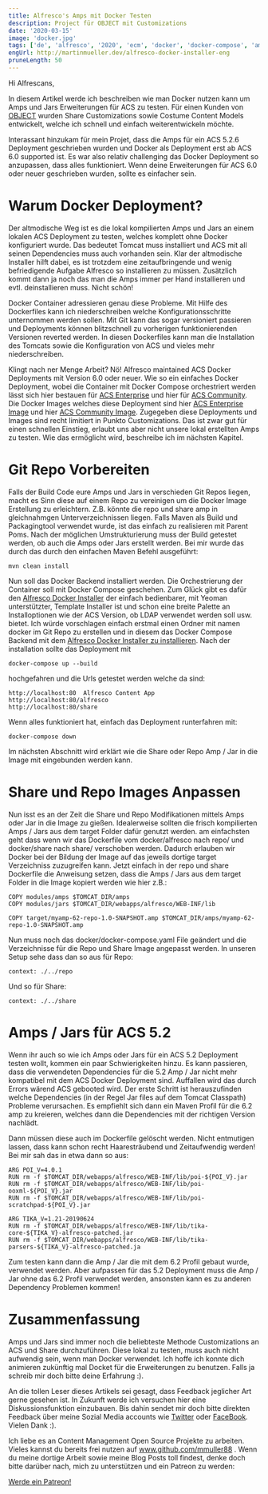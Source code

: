 ```yaml
---
title: Alfresco's Amps mit Docker Testen
description: Project für OBJECT mit Customizations
date: '2020-03-15'
image: 'docker.jpg'
tags: ['de', 'alfresco', '2020', 'ecm', 'docker', 'docker-compose', 'amp', 'jar']
engUrl: http://martinmueller.dev/alfresco-docker-installer-eng
pruneLength: 50
---
```


Hi Alfrescans,

In diesem Artikel werde ich beschreiben wie man Docker nutzen kann um Amps und Jars Erweiterungen für ACS zu testen. Für einen Kunden von [OBJECT](https://www.object.ch) wurden Share Customizations sowie Costume Content Models entwickelt, welche ich schnell und einfach weiterentwickeln möchte.

Interassant hinzukam für mein Projet, dass die Amps für ein ACS 5.2.6 Deployment geschrieben wurden und Docker als Deployment erst ab ACS 6.0 supported ist. Es war also relativ challenging das Docker Deployment so anzupassen, dass alles funktioniert. Wenn deine Erweiterungen für ACS 6.0 oder neuer geschrieben wurden, sollte es einfacher sein.

# Warum Docker Deployment?
Der altmodische Weg ist es die lokal kompilierten Amps und Jars an einem lokalen ACS Deployment zu testen, welches komplett ohne Docker konfiguriert wurde. Das bedeutet Tomcat muss installiert und ACS mit all seinen Dependencies muss auch vorhanden sein. Klar der altmodische Installer hilft dabei, es ist trotzdem eine zeitaufbringende und wenig befriedigende Aufgabe Alfresco so installieren zu müssen. Zusätzlich kommt dann ja noch das man die Amps immer per Hand installieren und evtl. deinstallieren muss. Nicht schön!

Docker Container adressieren genau diese Probleme. Mit Hilfe des Dockerfiles kann ich niederschreiben welche Konfigurationsschritte unternommen werden sollen. Mit Git kann das sogar versioniert passieren und Deployments können blitzschnell zu vorherigen funktionierenden Versionen reverted werden. In diesen Dockerfiles kann man die Installation des Tomcats sowie die Konfiguration von ACS und vieles mehr niederschreiben. 

Klingt nach ner Menge Arbeit? Nö! Alfresco maintained ACS Docker Deployments mit Version 6.0 oder neuer. Wie so ein einfaches Docker Deployment, wobei die Container mit Docker Compose orchestriert werden lässt sich hier bestauen für [ACS Enterprise](https://github.com/Alfresco/acs-deployment/tree/master/docker-compose) und hier für [ACS Community](https://github.com/Alfresco/acs-community-deployment/tree/master/docker-compose). Die Docker Images welches diese Deployment sind hier [ACS Enterprise Image](https://github.com/Alfresco/acs-packaging/tree/master/docker-alfresco) und hier [ACS Community Image](https://github.com/Alfresco/acs-community-packaging/tree/master/docker-alfresco). Zugegeben diese Deployments und Images sind recht limitiert in Punkto Customizations. Das ist zwar gut für einen schnellen Einstieg, erlaubt uns aber nicht unsere lokal erstellten Amps zu testen. Wie das ermöglicht wird, beschreibe ich im nächsten Kapitel.

# Git Repo Vorbereiten
Falls der Build Code eure Amps und Jars in verschieden Git Repos liegen, macht es Sinn diese auf einem Repo zu vereinigen um die Docker Image Erstellung zu erleichtern. Z.B. könnte die repo und share amp in gleichnahmgen Unterverzeichnissen liegen. Falls Maven als Build und Packagingtool verwendet wurde, ist das einfach zu realisieren mit Parent Poms. Nach der möglichen Umstrukturierung muss der Build getestet werden, ob auch die Amps oder Jars erstellt werden. Bei mir wurde das durch das durch den einfachen Maven Befehl ausgeführt:

```
mvn clean install
```

Nun soll das Docker Backend installiert werden. Die Orchestrierung der Container soll mit Docker Compose geschehen. Zum Glück gibt es dafür den [Alfresco Docker Installer](https://github.com/Alfresco/alfresco-docker-installer) der einfach bedienbarer, mit Yeoman unterstützter, Template Installer ist und schon eine breite Palette an Installoptionen wie der ACS Version, ob LDAP verwendet werden soll usw. bietet. Ich würde vorschlagen einfach erstmal einen Ordner mit namen docker im Git Repo zu erstellen und in diesem das Docker Compose Backend mit dem [Alfresco Docker Installer zu installieren](https://github.com/Alfresco/alfresco-docker-installer#installation). Nach der installation sollte das Deployment mit
```
docker-compose up --build
```
hochgefahren und die Urls getestet werden welche da sind:

```
http://localhost:80  Alfresco Content App
http://localhost:80/alfresco 
http://localhost:80/share
```

Wenn alles funktioniert hat, einfach das Deployment runterfahren mit:
```
docker-compose down
```
Im nächsten Abschnitt wird erklärt wie die Share oder Repo Amp / Jar in die Image mit eingebunden werden kann.

# Share und Repo Images Anpassen
Nun isst es an der Zeit die Share und Repo Modifikationen mittels Amps oder Jar in die Image zu gießen. Idealerweise sollten die frisch kompilierten Amps / Jars aus dem target Folder dafür genutzt werden. am einfachsten geht dass wenn wir das Dockerfile vom docker/alfresco nach repo/ und docker/share nach share/ verschoben werden. Dadurch erlauben wir Docker bei der Bildung der Image auf das jeweils dortige target Verzeichniss zuzugreifen kann. Jetzt einfach in der repo und share Dockerfile die Anweisung setzen, dass die Amps / Jars aus dem target Folder in die Image kopiert werden wie hier z.B.:

```
COPY modules/amps $TOMCAT_DIR/amps
COPY modules/jars $TOMCAT_DIR/webapps/alfresco/WEB-INF/lib

COPY target/myamp-62-repo-1.0-SNAPSHOT.amp $TOMCAT_DIR/amps/myamp-62-repo-1.0-SNAPSHOT.amp
```

Nun muss noch das docker/docker-compose.yaml File geändert und die Verzeichnisse für die Repo und Share Image angepasst werden. In unseren Setup sehe dass dan so aus für Repo:

```
context: ./../repo
```

Und so für Share:

```
context: ./../share
```

# Amps / Jars für ACS 5.2
Wenn ihr auch so wie ich Amps oder Jars für ein ACS 5.2 Deployment testen wollt, kommen ein paar Schwierigkeiten hinzu. Es kann passieren, dass die verwendeten Dependencies für die 5.2 Amp / Jar nicht mehr kompatibel mit dem ACS Docker Deployment sind. Auffallen wird das durch Errors wärend ACS gebooted wird. Der erste Schritt ist herauszufinden welche Dependencies (in der Regel Jar files auf dem Tomcat Classpath) Probleme verursachen. Es empfiehlt sich dann ein Maven Profil für die 6.2 amp zu kreieren, welches dann die Dependencies mit der richtigen Version nachlädt. 

Dann müssen diese auch im Dockerfile gelöscht werden. Nicht entmutigen lassen, dass kann schon recht Haaresträubend und Zeitaufwendig werden! Bei mir sah das in etwa dann so aus:
```
ARG POI_V=4.0.1
RUN rm -f $TOMCAT_DIR/webapps/alfresco/WEB-INF/lib/poi-${POI_V}.jar 
RUN rm -f $TOMCAT_DIR/webapps/alfresco/WEB-INF/lib/poi-ooxml-${POI_V}.jar
RUN rm -f $TOMCAT_DIR/webapps/alfresco/WEB-INF/lib/poi-scratchpad-${POI_V}.jar

ARG TIKA_V=1.21-20190624
RUN rm -f $TOMCAT_DIR/webapps/alfresco/WEB-INF/lib/tika-core-${TIKA_V}-alfresco-patched.jar
RUN rm -f $TOMCAT_DIR/webapps/alfresco/WEB-INF/lib/tika-parsers-${TIKA_V}-alfresco-patched.ja
```

Zum testen kann dann die Amp / Jar die mit dem 6.2 Profil gebaut wurde, verwendet werden. Aber aufpassen für das 5.2 Deployment muss die Amp / Jar ohne das 6.2 Profil verwendet werden, ansonsten kann es zu anderen Dependency Problemen kommen!

# Zusammenfassung
Amps und Jars sind immer noch die beliebteste Methode Customizations an ACS und Share durchzuführen. Diese lokal zu testen, muss auch nicht aufwendig sein, wenn man Docker verwendet. Ich hoffe ich konnte dich animieren zukünftig mal Docket für die Erweiterungen zu benutzen. Falls ja schreib mir doch bitte deine Erfahrung :).

An die tollen Leser dieses Artikels sei gesagt, dass Feedback jeglicher Art gerne gesehen ist. In Zukunft werde ich versuchen hier eine Diskussionsfunktion einzubauen. Bis dahin sendet mir doch bitte direkten Feedback über meine Sozial Media accounts wie [Twitter](https://twitter.com/MartinMueller_) oder [FaceBook](https://www.facebook.com/martin.muller.10485). Vielen Dank :).

Ich liebe es an Content Management Open Source Projekte zu arbeiten. Vieles kannst du bereits frei nutzen auf www.github.com/mmuller88 . Wenn du meine dortige Arbeit sowie meine Blog Posts toll findest, denke doch bitte darüber nach, mich zu unterstützen und ein Patreon zu werden:

<a href="https://www.patreon.com/bePatron?u=29010217" data-patreon-widget-type="become-patron-button">Werde ein Patreon!</a><script async src="https://c6.patreon.com/becomePatronButton.bundle.js"></script>